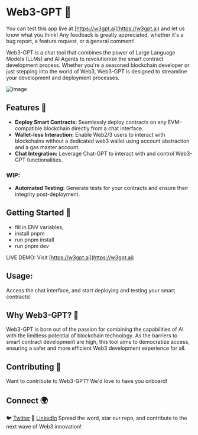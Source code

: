 # Web3-GPT 🚀

You can test this app live at [https://w3gpt.ai](https://w3gpt.ai) and let us know what you think! Any feedback is greatly appreciated, whether it's a bug report, a feature request, or a general comment!

Web3-GPT is a chat tool that combines the power of Large Language Models (LLMs) and AI Agents to revolutionize the smart contract development process. Whether you're a seasoned blockchain developer or just stepping into the world of Web3, Web3-GPT is designed to streamline your development and deployment processes.

![image](https://github.com/Markeljan/Web3GPT/assets/12901349/c84ec7ed-3657-4d19-a739-2285e25c29a1)

## Features 🌟

- **Deploy Smart Contracts:** Seamlessly deploy contracts on any EVM-compatible blockchain directly from a chat interface.
- **Wallet-less Interaction:** Enable Web2/3 users to interact with blockchains without a dedicated web3 wallet using account abstraction and a gas master account.
- **Chat Integration:** Leverage Chat-GPT to interact with and control Web3-GPT functionalities.

### WIP:

- **Automated Testing:** Generate tests for your contracts and ensure their integrity post-deployment.

## Getting Started 🚀

- fill in ENV variables,
- install pnpm
- run pnpm install
- run pnpm dev

LIVE DEMO:
Visit [https://w3gpt.ai](https://w3gpt.ai)

## Usage:

Access the chat interface, and start deploying and testing your smart contracts!

## Why Web3-GPT? 🤔

Web3-GPT is born out of the passion for combining the capabilities of AI with the limitless potential of blockchain technology. As the barriers to smart contract development are high, this tool aims to democratize access, ensuring a safer and more efficient Web3 development experience for all.

## Contributing 🤝

Want to contribute to Web3-GPT? We'd love to have you onboard!

## Connect 🌍

🐦 [Twitter](https://x.com/0xmarkeljan)
📘 [LinkedIn](https://linkedin.com/in/markeljan)
Spread the word, star our repo, and contribute to the next wave of Web3 innovation!
